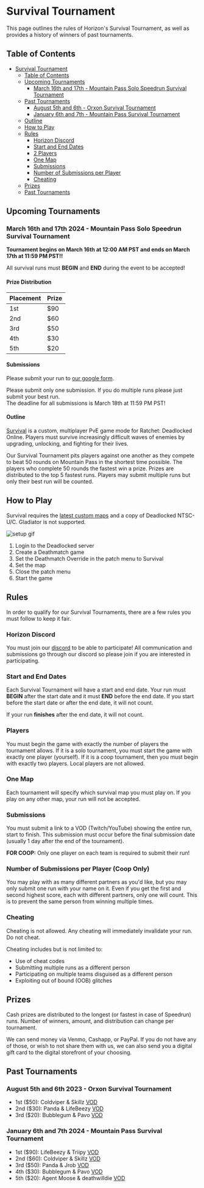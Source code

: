 # Survival Tournament

This page outlines the rules of Horizon's Survival Tournament, as well as provides a history of winners of past tournaments.

## Table of Contents
- [Survival Tournament](#survival-tournament)
  - [Table of Contents](#table-of-contents)
  - [Upcoming Tournaments](#upcoming-tournaments)
    - [March 16th and 17th - Mountain Pass Solo Speedrun Survival Tournament](#march-16th-and-17th-2024---mountain-pass-solo-speedrun-survival-tournament)
  - [Past Tournaments](#past-tournaments)
    - [August 5th and 6th - Orxon Survival Tournament](#august-5th-and-6th-2023---orxon-survival-tournament)
    - [January 6th and 7th - Mountain Pass Survival Tournament](#january-6th-and-7th-2024---mountain-pass-survival-tournament)
  - [Outline](#outline)
  - [How to Play](#how-to-play)
  - [Rules](#rules)
    - [Horizon Discord](#horizon-discord)
    - [Start and End Dates](#start-and-end-dates)
    - [2 Players](#2-players)
    - [One Map](#one-map)
    - [Submissions](#submissions)
    - [Number of Submissions per Player](#number-of-submissions-per-player)
    - [Cheating](#cheating)
  - [Prizes](#prizes)
  - [Past Tournaments](#past-tournaments)

## Upcoming Tournaments

### March 16th and 17th 2024 - Mountain Pass Solo Speedrun Survival Tournament

**Tournament begins on March 16th at 12:00 AM PST and ends on March 17th at 11:59 PM PST!!**<br>

All survival runs must **BEGIN** and **END** during the event to be accepted!<br>

#### Prize Distribution

| Placement | Prize |
| --- | ----------- |
| 1st | $90 |
| 2nd | $60 |
| 3rd | $50 |
| 4th | $30 |
| 5th | $20 |

#### Submissions

Please submit your run to [our google form](https://forms.gle/68AbbLhvGkWxpWYN6).

Please submit only one submission. If you do multiple runs please just submit your best run.<br>
The deadline for all submissions is March 18th at 11:59 PM PST!

#### Outline

[Survival](https://rac-horizon.com/survival) is a custom, multiplayer PvE game mode for Ratchet: Deadlocked Online. Players must survive increasingly difficult waves of enemies by upgrading, unlocking, and fighting for their lives.

Our Survival Tournament pits players against one another as they compete to beat 50 rounds on Mountain Pass in the shortest time possible. The players who complete 50 rounds the fastest win a prize. Prizes are distributed to the top 5 fastest runs. Players may submit multiple runs but only their best run will be counted.

## How to Play

Survival requires the [latest custom maps](./CMAPS.md) and a copy of Deadlocked NTSC-U/C. Gladiator is not supported.

![setup gif](../assets/dl/survivalsetup.gif)

1. Login to the Deadlocked server
2. Create a Deathmatch game
3. Set the Deathmatch Override in the patch menu to Survival
4. Set the map
5. Close the patch menu
6. Start the game

## Rules

In order to qualify for our Survival Tournaments, there are a few rules you must follow to keep it fair.

### Horizon Discord

You must join our [discord](https://discord.gg/horizonps) to be able to participate! All communication and submissions go through our discord so please join if you are interested in participating.

### Start and End Dates

Each Survival Tournament will have a start and end date. Your run must **BEGIN** after the start date and it must **END** before the end date. If you start before the start date or after the end date, it will not count.

If your run **finishes** after the end date, it will not count.

### Players

You must begin the game with exactly the number of players the tournament allows. If it is a solo tournament, you must start the game with exactly one player (yourself). If it is a coop tournament, then you must begin with exactly two players. Local players are not allowed.

### One Map

Each tournament will specify which survival map you must play on. If you play on any other map, your run will not be accepted.

### Submissions

You must submit a link to a VOD (Twitch/YouTube) showing the entire run, start to finish. This submission must occur before the final submission date (usually 1 day after the end of the tournament).

**FOR COOP:** Only one player on each team is required to submit their run!

### Number of Submissions per Player (Coop Only)

You may play with as many different partners as you'd like, but you may only submit one run with your name on it. Even if you get the first and second highest score, each with different partners, only one will count. This is to prevent the same person from winning multiple times.

### Cheating

Cheating is not allowed. Any cheating will immediately invalidate your run. Do not cheat.

Cheating includes but is not limited to:
* Use of cheat codes
* Submitting multiple runs as a different person
* Participating on multiple teams disguised as a different person
* Exploiting out of bound (OOB) glitches

## Prizes

Cash prizes are distributed to the longest (or fastest in case of Speedrun) runs. Number of winners, amount, and distribution can change per tournament.

We can send money via Venmo, Cashapp, or PayPal. If you do not have any of those, or wish to not share them with us, we can also send you a digital gift card to the digital storefront of your choosing.

## Past Tournaments

### August 5th and 6th 2023 - Orxon Survival Tournament

 - 1st ($50): Coldviper & Skillz [VOD](https://drive.google.com/file/d/1OYJLoZpCAikvb6ZUssOKXA3tcS2cHOT5/view?usp=sharing)
 - 2nd ($30): Panda & LifeBeezy [VOD](https://www.youtube.com/watch?v=6QkZEYik9rs)
 - 3rd ($20): Bubblegum & Pavo [VOD](https://www.twitch.tv/videos/1892319833)

### January 6th and 7th 2024 - Mountain Pass Survival Tournament

 - 1st ($90): LifeBeezy & Triipy [VOD](https://youtu.be/9rhdd02Jwvo)
 - 2nd ($60): Coldviper & Skillz [VOD](https://drive.google.com/file/d/1PEjF1JKKJhZ12l_KFpRAJeEOotiYAvJI/view?usp=sharing)
 - 3rd ($50): Panda & Jrob [VOD](https://www.youtube.com/watch?v=A9_6IBeZfX0)
 - 4th ($30): Bubblegum & Pavo [VOD](https://www.twitch.tv/videos/2026630699)
 - 5th ($20): Agent Moose & deathwilldie [VOD](https://www.twitch.tv/deathwilldie/v/2024668618?sr=a)
